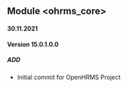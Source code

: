 ## Module <ohrms_core>

#### 30.11.2021
#### Version 15.0.1.0.0
##### ADD
- Initial commit for OpenHRMS Project


